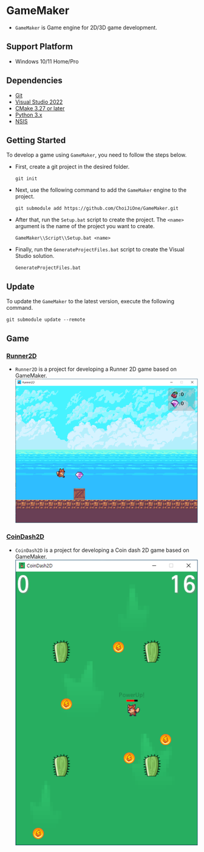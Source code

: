 # GameMaker
- `GameMaker` is Game engine for 2D/3D game development.

## Support Platform
- Windows 10/11 Home/Pro

## Dependencies
- [Git](https://git-scm.com/)
- [Visual Studio 2022](https://visualstudio.microsoft.com/ko/)
- [CMake 3.27 or later](https://cmake.org/)
- [Python 3.x](https://www.python.org/)
- [NSIS](https://nsis.sourceforge.io/Download)

## Getting Started

To develop a game using `GameMaker`, you need to follow the steps below.

- First, create a git project in the desired folder.
  ```
  git init
  ```
- Next, use the following command to add the `GameMaker` engine to the project.
  ```
  git submodule add https://github.com/ChoiJiOne/GameMaker.git
  ```
- After that, run the `Setup.bat` script to create the project. The `<name>` argument is the name of the project you want to create.
  ```
  GameMaker\\Script\\Setup.bat <name>
  ```
- Finally, run the `GenerateProjectFiles.bat` script to create the Visual Studio solution.
  ```
  GenerateProjectFiles.bat
  ```

## Update

To update the `GameMaker` to the latest version, execute the following command.

```
git submodule update --remote
```

## Game

### [Runner2D](https://github.com/ChoiJiOne/Runner2D)
- `Runner2D` is a project for developing a Runner 2D game based on GameMaker.
  ![Runner2D](./Image/Runner2D.png)

### [CoinDash2D](https://github.com/ChoiJiOne/CoinDash2D)
- `CoinDash2D` is a project for developing a Coin dash 2D game based on GameMaker.
  ![CoinDash2D](./Image/CoinDash2D.png)

